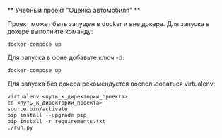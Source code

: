 ** Учебный проект "Оценка автомобиля" **

Проект может быть запущен в docker и вне докера. 
Для запуска в докере выполните команду:

```
docker-compose up
```

Для запуска в фоне добавьте ключ -d:

```
docker-compose up
```


Для запуска без докера рекомендуется воспользоваться virtualenv:
```
virtualenv <путь_к_директории_проекта>
cd <путь_к_директории_проекта>
source bin/activate
pip install --upgrade pip
pip install -r requirements.txt
./run.py
```
